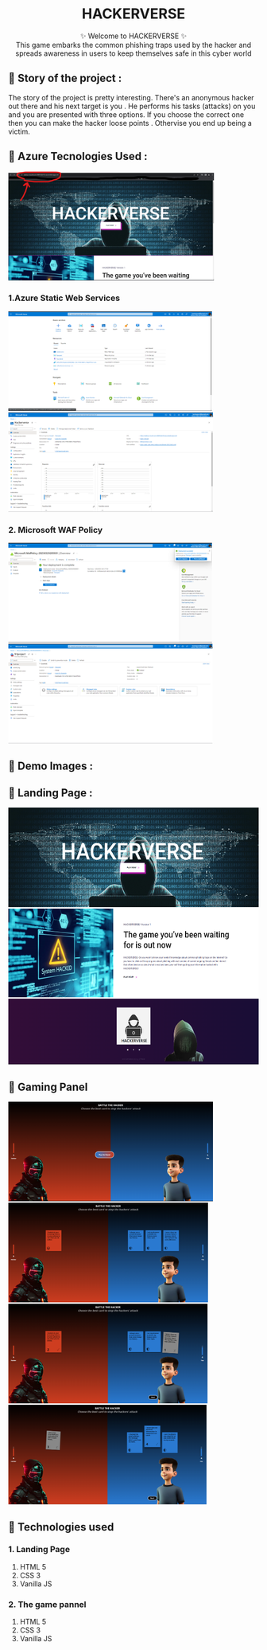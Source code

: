 <h1 align="center">
     HACKERVERSE 
</h1>

<p align="center">
    ✨ Welcome to HACKERVERSE ✨ <br />
    This game embarks the common phishing traps used by the hacker and spreads awareness in users  to keep themselves safe in this cyber world
</p>

## 📌 Story of the project :

The story of the project is pretty interesting. There's an anonymous hacker out there and his next target is you . He performs his tasks (attacks) on you and you are presented with three options. If you choose the correct one then you can make the hacker loose points  . Othervise you end up being a victim.

## 📌 Azure Tecnologies Used :

<div class="row">
  <div class="column">
    <img src="/assets/img/documentation/10.png" height="219px">
  </div>
<h3> 1.Azure Static Web Services </h3>

<div class="row">
  <div class="column">
    <img src="/assets/img/documentation/8.png" height="200px">
  </div>
  <div class="column">
    <img src="/assets/img/documentation/9.png" height="200px" >
  </div>
</div>
<h3> 2. Microsoft WAF Policy </h3>
   
<div class="row">
  <div class="column">
    <img src="/assets/img/documentation/11.png" height="200px">
  </div>
  <div class="column">
    <img src="/assets/img/documentation/12.png" height="200px" >
  </div>
</div>

  
## 📌 Demo Images :

## 🚩 Landing Page :

<div class="row">
  <div class="column">
    <img src="/assets/img/documentation/1.png" height="200px">
  </div>
  <div class="column">
    <img src="/assets/img/documentation/2.png" height="178px" >
  </div>
</div>
<div class="row">
  <div class="column">
    <img src="/assets/img/documentation/3.png" height="132px">
  </div>


## 🚩 Gaming Panel

<div class="row">
  <div class="column">
    <img src="/assets/img/documentation/4.png" height="200px">
  </div>
  <div class="column">
    <img src="/assets/img/documentation/5.png" height="200px" >
  </div>
</div>
<div class="row">
  <div class="column">
    <img src="/assets/img/documentation/6.png" height="200px">
  </div>
  <div class="column">
    <img src="/assets/img/documentation/7.png" height="200px">
  </div>
</div>



## 📌 Technologies used

### 1. Landing Page

1. HTML 5
2. CSS 3
3. Vanilla JS

### 2. The game pannel

1. HTML 5
2. CSS 3
3. Vanilla JS

